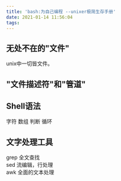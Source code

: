 ```yaml
---
title: 'bash:为自己编程 --unixer极简生存手册'
date: 2021-01-14 11:56:04
tags:
---
```

## 无处不在的"文件"
unix中一切皆文件。


## "文件描述符"和"管道"

## Shell语法
字符
数组
判断
循环

## 文字处理工具
grep 全文查找   
sed 流编辑，行处理  
awk 全面的文本处理  
